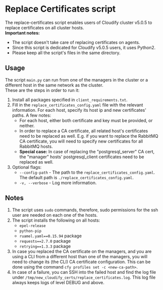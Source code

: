 # Replace Certificates script
The replace-certificates script enables users of Cloudify cluster v5.0.5 to replace certificates on all cluster hosts.   
**Important notes:**  
* The script doesn't take care of replacing certificates on agents.
* Since this script is dedicated for Cloudify v5.0.5 users, it uses Python2.
* Please keep all the script's files in the same directory. 

## Usage
The script `main.py` can run from one of the managers in the cluster or a different host in the same network as the cluster.  
These are the steps in order to run it: 
1. Install all packages specified in `client_requirements.txt`.
1. Fill in the `replace_certificates_config.yaml` file with the relevant information.
For each host, specify its host ip and new certificates' paths. A few notes:
    * For each host, either both certificate and key must be provided, or neither.
    * In order to replace a CA certificate, all related host's certificates need to be replaced as well. 
E.g. if you want to replace the RabbitMQ CA certificate, you will need to specify new certificates for all RabbitMQ hosts.
    * **Special case:** In case  of replacing the "postgresql_server" CA cert, the "manager" hosts' 
postgresql_client certificates need to be replaced as well.
1. Optional flags:
    * `--config-path` - The path to the `replace_certificates_config.yaml`. The default path is 
    `./replace_certificates_config.yaml`.
    * `-v, --verbose` - Log more information.

## Notes
1. The script uses `sudo` commands, therefore, sudo permissions for the ssh user are needed on each one of the hosts.
1. The script installs the following on all hosts:
    * `epel-release`
    * `python-pip`
    * `ruamel.yaml==0.15.94` package
    * `requests==2.7.0` package
    * `retrying==1.3.3` package
1. In case you replaced the CA certificate on the managers, and you are using a CLI from a different host than one of the managers, 
you will need to change its (the CLI) CA certificate configuration. This can be done using the command
`cfy profiles set -c <new-ca-path>`.
1. In case of a failure, you can SSH into the failed host and find the log file under 
`/tmp/new_cloudify_certs/replace_certificates.log`. 
This log file always keeps logs of level DEBUG and above.
